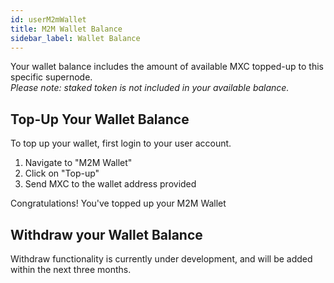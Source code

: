 ```yaml
---
id: userM2mWallet
title: M2M Wallet Balance
sidebar_label: Wallet Balance
---
```


Your wallet balance includes the amount of available MXC topped-up to this specific supernode.\
*Please note: staked token is not included in your available balance.*

## Top-Up Your Wallet Balance
To top up your wallet, first login to your user account. 

1. Navigate to "M2M Wallet"
2. Click on "Top-up"
3. Send MXC to the wallet address provided

Congratulations! You've topped up your M2M Wallet

## Withdraw your Wallet Balance
Withdraw functionality is currently under development, and will be added within the next three months.